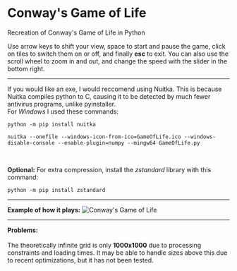 # Conway's Game of Life
Recreation of Conway's Game of Life in Python

Use arrow keys to shift your view, space to start and pause the game, click on tiles to switch them on or off, and finally **esc** to exit. You can also use the scroll wheel to zoom in and out, and change the speed with the slider in the bottom right. <br/>

---

If you would like an exe, I would reccomend using Nuitka. This is because Nuitka compiles python to C, causing it to be detected by much fewer antivirus programs, unlike pyinstaller.<br />
For *Windows* I used these commands:

```
python -m pip install nuitka

nuitka --onefile --windows-icon-from-ico=GameOfLife.ico --windows-disable-console --enable-plugin=numpy --mingw64 GameOfLife.py
``` 
<br/>

**Optional:** For extra compression, install the *zstandard* library with this command:

```python -m pip install zstandard```

---

**Example of how it plays:**
![Conway's Game of Life](https://user-images.githubusercontent.com/87543311/155927974-27a157e5-8073-4196-a0ec-a4a2668efcce.gif)

---

**Problems:** <br/><br/>
The theoretically infinite grid is only **1000x1000** due to processing constraints and loading times. It may be able to handle sizes above this due to recent optimizations, but it has not been tested.
